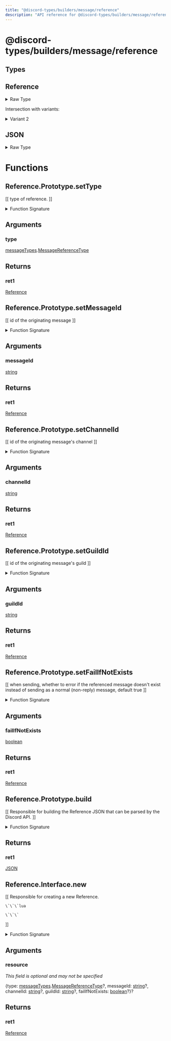 ```yaml
---
title: "@discord-types/builders/message/reference"
description: "API reference for @discord-types/builders/message/reference"
---
```


<div id="@discord-types/builders/message/reference"></div>

# @discord-types/builders/message/reference

<div id="Types"></div>

## Types

<div id="Reference"></div>

## Reference

<details>
<summary>Raw Type</summary>

```luau
type Reference = Reference.Prototype, & {
	type: messageTypes.MessageReferenceType?,

	messageId: apiTypes.Snowflake?,

	channelId: apiTypes.Snowflake?,

	guildId: apiTypes.Snowflake?,

	failIfNotExists: boolean?
}
```

</details>

Intersection with variants:

<details>
<summary>Variant 2</summary>

<TypeTable
	type={{
		"type": {
			type: "[messageTypes](#module.messageTypes).[MessageReferenceType](#MessageReferenceType)?",
			description: "",
			required: false
		},
		"messageId": {
			type: "[apiTypes](#module.apiTypes).[Snowflake](#Snowflake)?",
			description: "",
			required: false
		},
		"channelId": {
			type: "[apiTypes](#module.apiTypes).[Snowflake](#Snowflake)?",
			description: "",
			required: false
		},
		"guildId": {
			type: "[apiTypes](#module.apiTypes).[Snowflake](#Snowflake)?",
			description: "",
			required: false
		},
		"failIfNotExists": {
			type: "[boolean](#boolean)?",
			description: "",
			required: false
		},
	}}
/>
</details>

<div id="JSON"></div>

## JSON

<details>
<summary>Raw Type</summary>

```luau
type JSON = Reference.Prototype.build(nil :: any),
```

</details>

<div id="Functions"></div>

# Functions

<div id="Reference.Prototype.setType"></div>

## Reference.Prototype.setType

\[\[
	type of reference.
\]\]

<details>
<summary>Function Signature</summary>

```luau
--[[
	type of reference.
]]
function Reference.Prototype.setType(self: Reference, type: messageTypes.MessageReferenceType) -> Reference end
```

</details>

<div id="Arguments"></div>

## Arguments

<div id="type"></div>

### type

[messageTypes](#module.messageTypes).[MessageReferenceType](#MessageReferenceType)



<div id="Returns"></div>

## Returns

<div id="ret1"></div>

### ret1

[Reference](#Reference)<div id="Reference.Prototype.setMessageId"></div>

## Reference.Prototype.setMessageId

\[\[
	id of the originating message
\]\]

<details>
<summary>Function Signature</summary>

```luau
--[[
	id of the originating message
]]
function Reference.Prototype.setMessageId(self: Reference, messageId: string) -> Reference end
```

</details>

<div id="Arguments"></div>

## Arguments

<div id="messageId"></div>

### messageId

[string](#string)

<div id="Returns"></div>

## Returns

<div id="ret1"></div>

### ret1

[Reference](#Reference)<div id="Reference.Prototype.setChannelId"></div>

## Reference.Prototype.setChannelId

\[\[
	id of the originating message's channel
\]\]

<details>
<summary>Function Signature</summary>

```luau
--[[
	id of the originating message's channel
]]
function Reference.Prototype.setChannelId(self: Reference, channelId: string) -> Reference end
```

</details>

<div id="Arguments"></div>

## Arguments

<div id="channelId"></div>

### channelId

[string](#string)

<div id="Returns"></div>

## Returns

<div id="ret1"></div>

### ret1

[Reference](#Reference)<div id="Reference.Prototype.setGuildId"></div>

## Reference.Prototype.setGuildId

\[\[
	id of the originating message's guild
\]\]

<details>
<summary>Function Signature</summary>

```luau
--[[
	id of the originating message's guild
]]
function Reference.Prototype.setGuildId(self: Reference, guildId: string) -> Reference end
```

</details>

<div id="Arguments"></div>

## Arguments

<div id="guildId"></div>

### guildId

[string](#string)

<div id="Returns"></div>

## Returns

<div id="ret1"></div>

### ret1

[Reference](#Reference)<div id="Reference.Prototype.setFailIfNotExists"></div>

## Reference.Prototype.setFailIfNotExists

\[\[
	when sending, whether to error if the referenced message doesn't exist instead of sending as a normal (non-reply) message, default true
\]\]

<details>
<summary>Function Signature</summary>

```luau
--[[
	when sending, whether to error if the referenced message doesn't exist instead of sending as a normal (non-reply) message, default true
]]
function Reference.Prototype.setFailIfNotExists(self: Reference, failIfNotExists: boolean) -> Reference end
```

</details>

<div id="Arguments"></div>

## Arguments

<div id="failIfNotExists"></div>

### failIfNotExists

[boolean](#boolean)

<div id="Returns"></div>

## Returns

<div id="ret1"></div>

### ret1

[Reference](#Reference)<div id="Reference.Prototype.build"></div>

## Reference.Prototype.build

\[\[
	Responsible for building the Reference JSON that can be parsed by the Discord API.
\]\]

<details>
<summary>Function Signature</summary>

```luau
--[[
	Responsible for building the Reference JSON that can be parsed by the Discord API.
]]
function Reference.Prototype.build(self: Reference) -> JSON end
```

</details>

<div id="Returns"></div>

## Returns

<div id="ret1"></div>

### ret1

[JSON](#JSON)<div id="Reference.Interface.new"></div>

## Reference.Interface.new

\[\[
	Responsible for creating a new Reference.

	\`\`\`lua
	
	\`\`\`
\]\]

<details>
<summary>Function Signature</summary>

```luau
--[[
	Responsible for creating a new Reference.

	\`\`\`lua
	
	\`\`\`
]]
function Reference.Interface.new(resource: {
		type: messageTypes.MessageReferenceType?,

		messageId: string?,

		channelId: string?,

		guildId: string?,

		failIfNotExists: boolean?
	}?) -> Reference end
```

</details>

<div id="Arguments"></div>

## Arguments

<div id="resource"></div>

### resource

*This field is optional and may not be specified*

\{type: [messageTypes](#module.messageTypes).[MessageReferenceType](#MessageReferenceType)?, messageId: [string](#string)?, channelId: [string](#string)?, guildId: [string](#string)?, failIfNotExists: [boolean](#boolean)?\}?

<div id="Returns"></div>

## Returns

<div id="ret1"></div>

### ret1

[Reference](#Reference)